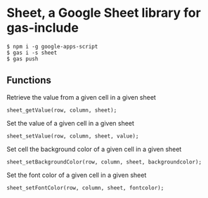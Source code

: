 # Sheet, a Google Sheet library for gas-include

```
$ npm i -g google-apps-script
$ gas i -s sheet
$ gas push
```
## Functions

Retrieve the value from a given cell in a given sheet
```
sheet_getValue(row, column, sheet);
```

Set the value of a given cell in a given sheet
```
sheet_setValue(row, column, sheet, value);
```

Set cell the background color of a given cell in a given sheet
```
sheet_setBackgroundColor(row, column, sheet, backgroundcolor);
```
Set the font color of a given cell in a given sheet
```
sheet_setFontColor(row, column, sheet, fontcolor);
```
